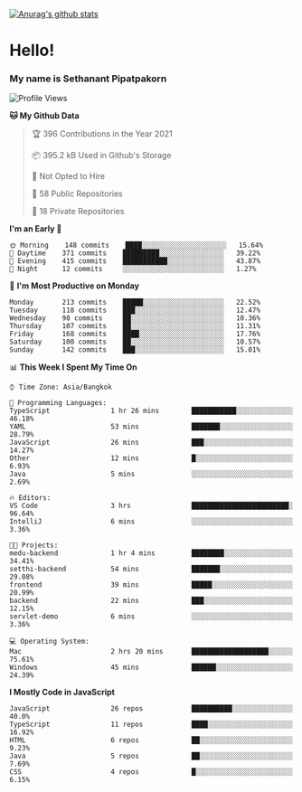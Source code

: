 [![Anurag's github stats](https://github-readme-stats.vercel.app/api?username=thetkpark&count_private=true&show_icons=true&theme=dracula)](https://github.com/anuraghazra/github-readme-stats)

# Hello!
### My name is Sethanant Pipatpakorn

<!--START_SECTION:waka-->
![Profile Views](http://img.shields.io/badge/Profile%20Views-2-blue)

**🐱 My Github Data** 

> 🏆 396 Contributions in the Year 2021
 > 
> 📦 395.2 kB Used in Github's Storage 
 > 
> 🚫 Not Opted to Hire
 > 
> 📜 58 Public Repositories 
 > 
> 🔑 18 Private Repositories  
 > 
**I'm an Early 🐤** 

```text
🌞 Morning    148 commits    ████░░░░░░░░░░░░░░░░░░░░░   15.64% 
🌆 Daytime    371 commits    █████████░░░░░░░░░░░░░░░░   39.22% 
🌃 Evening    415 commits    ███████████░░░░░░░░░░░░░░   43.87% 
🌙 Night      12 commits     ░░░░░░░░░░░░░░░░░░░░░░░░░   1.27%

```
📅 **I'm Most Productive on Monday** 

```text
Monday       213 commits    █████░░░░░░░░░░░░░░░░░░░░   22.52% 
Tuesday      118 commits    ███░░░░░░░░░░░░░░░░░░░░░░   12.47% 
Wednesday    98 commits     ██░░░░░░░░░░░░░░░░░░░░░░░   10.36% 
Thursday     107 commits    ██░░░░░░░░░░░░░░░░░░░░░░░   11.31% 
Friday       168 commits    ████░░░░░░░░░░░░░░░░░░░░░   17.76% 
Saturday     100 commits    ██░░░░░░░░░░░░░░░░░░░░░░░   10.57% 
Sunday       142 commits    ███░░░░░░░░░░░░░░░░░░░░░░   15.01%

```


📊 **This Week I Spent My Time On** 

```text
⌚︎ Time Zone: Asia/Bangkok

💬 Programming Languages: 
TypeScript               1 hr 26 mins        ███████████░░░░░░░░░░░░░░   46.18% 
YAML                     53 mins             ███████░░░░░░░░░░░░░░░░░░   28.79% 
JavaScript               26 mins             ███░░░░░░░░░░░░░░░░░░░░░░   14.27% 
Other                    12 mins             █░░░░░░░░░░░░░░░░░░░░░░░░   6.93% 
Java                     5 mins              ░░░░░░░░░░░░░░░░░░░░░░░░░   2.69%

🔥 Editors: 
VS Code                  3 hrs               ████████████████████████░   96.64% 
IntelliJ                 6 mins              ░░░░░░░░░░░░░░░░░░░░░░░░░   3.36%

🐱‍💻 Projects: 
medu-backend             1 hr 4 mins         ████████░░░░░░░░░░░░░░░░░   34.41% 
setthi-backend           54 mins             ███████░░░░░░░░░░░░░░░░░░   29.08% 
frontend                 39 mins             █████░░░░░░░░░░░░░░░░░░░░   20.99% 
backend                  22 mins             ███░░░░░░░░░░░░░░░░░░░░░░   12.15% 
servlet-demo             6 mins              ░░░░░░░░░░░░░░░░░░░░░░░░░   3.36%

💻 Operating System: 
Mac                      2 hrs 20 mins       ███████████████████░░░░░░   75.61% 
Windows                  45 mins             ██████░░░░░░░░░░░░░░░░░░░   24.39%

```

**I Mostly Code in JavaScript** 

```text
JavaScript               26 repos            ██████████░░░░░░░░░░░░░░░   40.0% 
TypeScript               11 repos            ████░░░░░░░░░░░░░░░░░░░░░   16.92% 
HTML                     6 repos             ██░░░░░░░░░░░░░░░░░░░░░░░   9.23% 
Java                     5 repos             ██░░░░░░░░░░░░░░░░░░░░░░░   7.69% 
CSS                      4 repos             █░░░░░░░░░░░░░░░░░░░░░░░░   6.15%

```



<!--END_SECTION:waka-->

